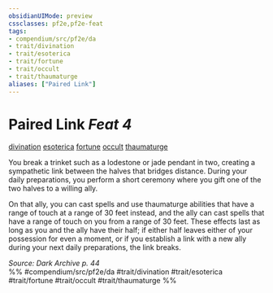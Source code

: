 ```yaml
---
obsidianUIMode: preview
cssclasses: pf2e,pf2e-feat
tags:
- compendium/src/pf2e/da
- trait/divination
- trait/esoterica
- trait/fortune
- trait/occult
- trait/thaumaturge
aliases: ["Paired Link"]
---
```

# Paired Link  *Feat 4*  
[divination](rules/traits/divination.md "Divination School Trait")  [esoterica](rules/traits/esoterica-da.md "Esoterica Action & Ability Trait")  [fortune](rules/traits/fortune.md "Fortune Effect Trait")  [occult](rules/traits/occult.md "Occult Tradition Trait")  [thaumaturge](rules/traits/thaumaturge-da.md "Thaumaturge Class Trait")  


You break a trinket such as a lodestone or jade pendant in two, creating a sympathetic link between the halves that bridges distance. During your daily preparations, you perform a short ceremony where you gift one of the two halves to a willing ally.

On that ally, you can cast spells and use thaumaturge abilities that have a range of touch at a range of 30 feet instead, and the ally can cast spells that have a range of touch on you from a range of 30 feet. These effects last as long as you and the ally have their half; if either half leaves either of your possession for even a moment, or if you establish a link with a new ally during your next daily preparations, the link breaks.

*Source: Dark Archive p. 44*  
%% #compendium/src/pf2e/da #trait/divination #trait/esoterica #trait/fortune #trait/occult #trait/thaumaturge %%